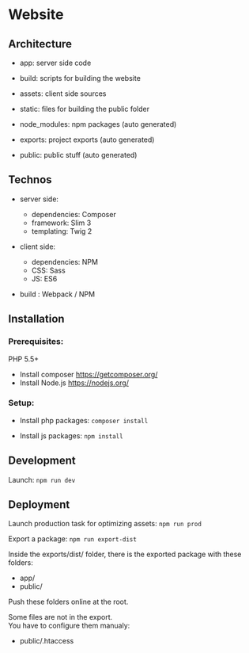 # Website

## Architecture

- app: server side code

- build: scripts for building the website

- assets: client side sources

- static: files for building the public folder

- node_modules: npm packages (auto generated)

- exports: project exports (auto generated)

- public: public stuff (auto generated)

## Technos

- server side:
    - dependencies: Composer
    - framework: Slim 3
    - templating: Twig 2
  


- client side:
    - dependencies: NPM
    - CSS: Sass
    - JS: ES6

  
- build : Webpack / NPM

## Installation

### Prerequisites:

PHP 5.5+

- Install composer <https://getcomposer.org/>
- Install Node.js <https://nodejs.org/>

### Setup: 

- Install php packages: `composer install`

- Install js packages: `npm install`

## Development

Launch: `npm run dev`

## Deployment

Launch production task for optimizing assets: `npm run prod`  
  
Export a package: `npm run export-dist`  
  
Inside the exports/dist/ folder, there is the exported package with these folders:  
  - app/  
  - public/
  
Push these folders online at the root.  

Some files are not in the export.  
You have to configure them manualy:  

- public/.htaccess  

<!-- ## Archive project sources

Export the project: `npm run export-archive`  
Get the archive file inside the exports/archive/ folder. -->




